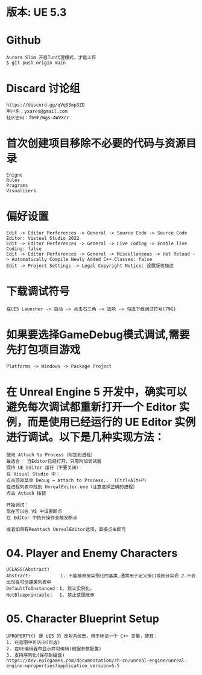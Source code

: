 # 版本: UE 5.3

# Github
```
Aurora Slim 开启Tun代理模式，才能上传
$ git push origin main
```

# Discard 讨论组
```
https://discord.gg/qVqSSmp3ZD
用户名：yxares@gmail.com
社区密码：fb9hZWgs-AWVXcr
```

# 首次创建项目移除不必要的代码与资源目录
```
Enigne
Rules
Pragrams
Visualizers
```

# 偏好设置
```
Edit -> Editor Perferences -> General -> Source Code -> Source Code Editor: Vistual Studio 2022
Edit -> Editor Perferences -> General -> Live Coding -> Enable live Coding: false
Edit -> Editor Perferences -> General -> Miscellaneous -> Hot Reload -> Automatically Compile Newly Added C++ Classes: false
Edit -> Project Settings -> Legal Copyright Notice: 设置版权描述
```

# 下载调试符号
```
在UE5 Launcher -> 启动 -> 点击右三角 -> 选项 -> 勾选下载调试符号(79G)
```

# 如果要选择GameDebug模式调试,需要先打包项目游戏
```
Platforms -> Windows -> Package Project
```

# 在 Unreal Engine 5 开发中，确实可以避免每次调试都重新打开一个 Editor 实例，而是使用已经运行的 UE Editor 实例进行调试。以下是几种实现方法：
```
使用 Attach to Process（附加到进程）
最适合： 当Editor已经打开，只需附加调试器
保持 UE Editor 运行（不要关闭）
在 Visual Studio 中：
点击顶部菜单 Debug → Attach to Process... (Ctrl+Alt+P)
在进程列表中找到 UnrealEditor.exe（注意选择正确的进程）
点击 Attach 按钮

开始调试：
现在可以在 VS 中设置断点
在 Editor 中执行操作会触发断点

或者如果有Reattach UnrealEditor选项，直接点击即可
```
# 04. Player and Enemy Characters
```
UCLASS(Abstract)
Abstract:           1. 不能被直接实例化的基类,通常用于定义接口或部分实现 2.不会出现在可创建类列表中
DefaultToInstanced：1. 默认实例化。
NotBlueprintable：  1. 禁止蓝图继承
```

# 05. Character Blueprint Setup
```
UPROPERTY() 是 UE5 的 反射系统宏，用于标记一个 C++ 变量，使其：
1. 在蓝图中可访问(可选)
2. 在UE编辑器中显示并可编辑(根据参数配置)
3. 支持序列化(保存到磁盘)
https://dev.epicgames.com/documentation/zh-cn/unreal-engine/unreal-engine-uproperties?application_version=5.5
```